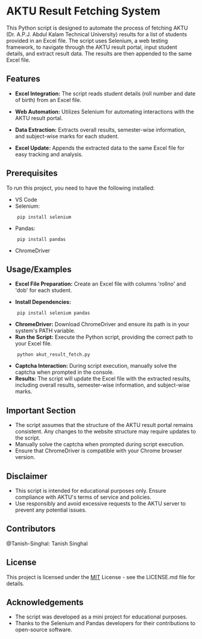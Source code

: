 
# AKTU Result Fetching System

This Python script is designed to automate the process of fetching AKTU (Dr. A.P.J. Abdul Kalam Technical University) results for a list of students provided in an Excel file. The script uses Selenium, a web testing framework, to navigate through the AKTU result portal, input student details, and extract result data. The results are then appended to the same Excel file.
## Features

- **Excel Integration:** The script reads student details (roll number and date of birth) from an Excel file.

- **Web Automation:** Utilizes Selenium for automating interactions with the AKTU result portal.

- **Data Extraction:** Extracts overall results, semester-wise information, and subject-wise marks for each student.

- **Excel Update:** Appends the extracted data to the same Excel file for easy tracking and analysis.


## Prerequisites

To run this project, you need to have the following installed:

- VS Code
- Selenium: 
```
    pip install selenium
```
- Pandas: 
```
    pip install pandas
```
- ChromeDriver
## Usage/Examples

- **Excel File Preparation:** Create an Excel file with columns 'rollno' and 'dob' for each student.

- **Install Dependencies:** 
```
    pip install selenium pandas
```
- **ChromeDriver:** Download ChromeDriver and ensure its path is in your system's PATH variable.
- **Run the Script:** Execute the Python script, providing the correct path to your Excel file.
```
    python akut_result_fetch.py
```
- **Captcha Interaction:** During script execution, manually solve the captcha when prompted in the console.
- **Results:** The script will update the Excel file with the extracted results, including overall results, semester-wise information, and subject-wise marks.

## Important Section

- The script assumes that the structure of the AKTU result portal remains consistent. Any changes to the website structure may require updates to the script.
- Manually solve the captcha when prompted during script execution.
- Ensure that ChromeDriver is compatible with your Chrome browser version.
## Disclaimer

- This script is intended for educational purposes only. Ensure compliance with AKTU's terms of service and policies.
- Use responsibly and avoid excessive requests to the AKTU server to prevent any potential issues.
## Contributors

@Tanish-Singhal: Tanish Singhal
## License

This project is licensed under the [MIT](https://choosealicense.com/licenses/mit/) License - see the LICENSE.md file for details.


## Acknowledgements

- The script was developed as a mini project for educational purposes.
- Thanks to the Selenium and Pandas developers for their contributions to open-source software.
